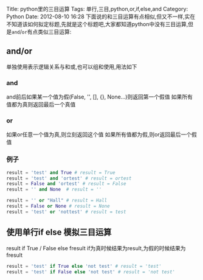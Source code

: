 Title: python里的三目运算
Tags: 单行,三目,python,or,if,else,and
Category: Python
Date: 2012-08-10 16:28
下面说的和三目运算有点相似,但又不一样,实在不知道该如何拟定标题,先就是这个标题吧,大家都知道python中没有三目运算,但是`and`/`or`有点类似三目运算:
## and/or
单独使用表示逻辑关系与和或,也可以组和使用,用法如下
### and
and前后如果某一个值为假(False, '', [], {}, None…)则返回第一个假值
如果所有值都为真则返回最后一个真值

### or
如果or任意一个值为真,则立刻返回这个值
如果所有值都为假,则or返回最后一个假值

### 例子
```python
result = 'test' and True # result = True
result = 'test' and 'ortest' # result = ortest
result = False and 'ortest' # result = False
result = '' and None  # result = ''

result = '' or "Hall" # result = Hall
result = False or None # result = None
result = 'test' or 'nottest' # result = test
```

## 使用单行if else 模拟三目运算
result if True / False else fresult
if为真时候结果为result,为假的时候结果为fresult
```python
result = 'test' if True else 'not test' # result = 'test'
result = 'test' if False else 'not test' # result = 'not test'
```
